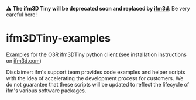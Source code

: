 
:warning: **The ifm3D Tiny will be deprecated soon and replaced by [ifm3d](https://github.com/ifm/ifm3d)**: Be very careful here!

# ifm3DTiny-examples
Examples for the O3R ifm3DTiny python client (see installation instructions on [ifm3d.com](https://ifm3d.com))

Disclaimer: 
ifm's support team provides code examples and helper scripts with the idea of accelerating the development process for customers. 
We do not guarantee that these scripts will be updated to reflect the lifecycle of ifm's various software packages.
